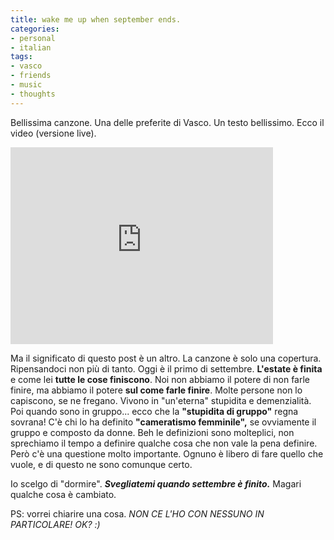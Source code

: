 ```yaml
---
title: wake me up when september ends.
categories:
- personal
- italian
tags:
- vasco
- friends
- music
- thoughts
---
```

Bellissima canzone. Una delle preferite di Vasco. Un testo bellissimo. Ecco il
video (versione live).

<iframe width="420" height="315" src="https://www.youtube.com/embed/NU9JoFKlaZ0" frameborder="0" allowfullscreen></iframe>

Ma il significato di questo post è un altro. La canzone è solo una copertura.
Ripensandoci non più di tanto. Oggi è il primo di settembre. **L'estate è
finita** e come lei **tutte le cose finiscono**. Noi non abbiamo il potere di
non farle finire, ma abbiamo il potere **sul come farle finire**. Molte
persone non lo capiscono, se ne fregano. Vivono in "un'eterna" stupidita e
demenzialità. Poi quando sono in gruppo... ecco che la **"stupidita di
gruppo"** regna sovrana! C'è chi lo ha definito **"cameratismo femminile",**
se ovviamente il gruppo e composto da donne. Beh le definizioni sono
molteplici, non sprechiamo il tempo a definire qualche cosa che non vale la
pena definire. Però c'è una questione molto importante. Ognuno è libero di
fare quello che vuole, e di questo ne sono comunque certo.

Io scelgo di "dormire". _**Svegliatemi quando settembre è finito.**_ Magari
qualche cosa è cambiato.

PS: vorrei chiarire una cosa. _NON CE L'HO CON NESSUNO IN PARTICOLARE! OK? :)_


